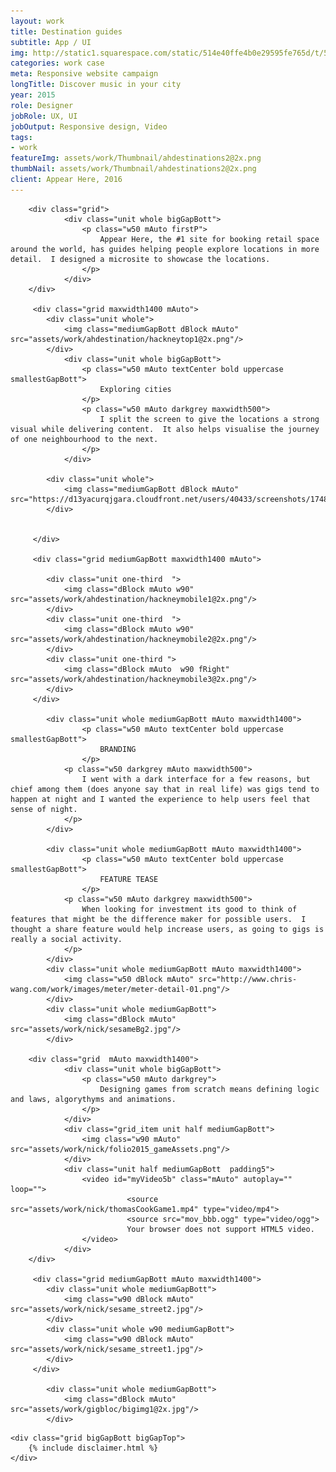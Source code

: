 ```yaml
---
layout: work
title: Destination guides
subtitle: App / UI
img: http://static1.squarespace.com/static/514e40ffe4b0e29595fe765d/t/5647bbb0e4b072d19f90d5f1/1447541681826/?format=750w
categories: work case
meta: Responsive website campaign
longTitle: Discover music in your city 
year: 2015
role: Designer
jobRole: UX, UI 
jobOutput: Responsive design, Video
tags: 
- work
featureImg: assets/work/Thumbnail/ahdestinations2@2x.png
thumbNail: assets/work/Thumbnail/ahdestinations2@2x.png
client: Appear Here, 2016
---
```


<div class="wider">

		<div class="grid">
				<div class="unit whole bigGapBott">
					<p class="w50 mAuto firstP">
						Appear Here, the #1 site for booking retail space around the world, has guides helping people explore locations in more detail.  I designed a microsite to showcase the locations.
					</p>
				</div> 	
		</div>

		 <div class="grid maxwidth1400 mAuto"> 
		 	<div class="unit whole">
		 		<img class="mediumGapBott dBlock mAuto" src="assets/work/ahdestination/hackneytop1@2x.png"/> 
		 	</div>
				<div class="unit whole bigGapBott">
					<p class="w50 mAuto textCenter bold uppercase smallestGapBott">
						Exploring cities
					</p>
					<p class="w50 mAuto darkgrey maxwidth500">
						I split the screen to give the locations a strong visual while delivering content.  It also helps visualise the journey of one neighbourhood to the next.	
					</p>
				</div> 			 	

		 	<div class="unit whole">
		 		<img class="mediumGapBott dBlock mAuto" src="https://d13yacurqjgara.cloudfront.net/users/40433/screenshots/1748038/userguide__1_.gif"/> 
		 	</div>
				

		 </div>

		 <div class="grid mediumGapBott maxwidth1400 mAuto">

		 	<div class="unit one-third  ">
		 		<img class="dBlock mAuto w90" src="assets/work/ahdestination/hackneymobile1@2x.png"/> 
		 	</div>	
		 	<div class="unit one-third  ">
		 		<img class="dBlock mAuto w90" src="assets/work/ahdestination/hackneymobile2@2x.png"/> 
		 	</div>
		 	<div class="unit one-third ">
		 		<img class="dBlock mAuto  w90 fRight" src="assets/work/ahdestination/hackneymobile3@2x.png"/> 
		 	</div>				 				 	
		 </div> 

		 	<div class="unit whole mediumGapBott mAuto maxwidth1400">
					<p class="w50 mAuto textCenter bold uppercase smallestGapBott">
						BRANDING
					</p>		 		
		 		<p class="w50 darkgrey mAuto maxwidth500">
		 			I went with a dark interface for a few reasons, but chief among them (does anyone say that in real life) was gigs tend to happen at night and I wanted the experience to help users feel that sense of night.
		 		</p>
		 	</div>			 

		 	<div class="unit whole mediumGapBott mAuto maxwidth1400">
					<p class="w50 mAuto textCenter bold uppercase smallestGapBott">
						FEATURE TEASE
					</p>		 		
		 		<p class="w50 mAuto darkgrey maxwidth500">
		 			When looking for investment its good to think of features that might be the difference maker for possible users.  I thought a share feature would help increase users, as going to gigs is really a social activity.
		 		</p>
		 	</div>	
		 	<div class="unit whole mediumGapBott mAuto maxwidth1400">
		 		<img class="w50 dBlock mAuto" src="http://www.chris-wang.com/work/images/meter/meter-detail-01.png"/> 
		 	</div>		 	
		 	<div class="unit whole mediumGapBott">
		 		<img class="dBlock mAuto" src="assets/work/nick/sesameBg2.jpg"/> 
		 	</div>			 

		<div class="grid  mAuto maxwidth1400">
				<div class="unit whole bigGapBott">
					<p class="w50 mAuto darkgrey">
						Designing games from scratch means defining logic and laws, algorythyms and animations.  
					</p>
				</div> 	
				<div class="grid_item unit half mediumGapBott">
					<img class="w90 mAuto" src="assets/work/nick/folio2015_gameAssets.png"/>	
				</div>
				<div class="unit half mediumGapBott  padding5">
					<video id="myVideo5b" class="mAuto" autoplay="" loop="">
							  <source src="assets/work/nick/thomasCookGame1.mp4" type="video/mp4">
							  <source src="mov_bbb.ogg" type="video/ogg">
							  Your browser does not support HTML5 video.
					</video>		
				</div>
		</div>		 

		 <div class="grid mediumGapBott mAuto maxwidth1400">
		 	<div class="unit whole mediumGapBott">
		 		<img class="w90 dBlock mAuto" src="assets/work/nick/sesame_street2.jpg"/> 
		 	</div>	
		 	<div class="unit whole w90 mediumGapBott">
		 		<img class="w90 dBlock mAuto" src="assets/work/nick/sesame_street1.jpg"/> 
		 	</div>	
		 </div>	
		 
		 	<div class="unit whole mediumGapBott">
		 		<img class="dBlock mAuto" src="assets/work/gigbloc/bigimg1@2x.jpg"/> 
		 	</div>	

	
</div>





	<div class="grid bigGapBott bigGapTop">
		{% include disclaimer.html %}
	</div>

</div>

